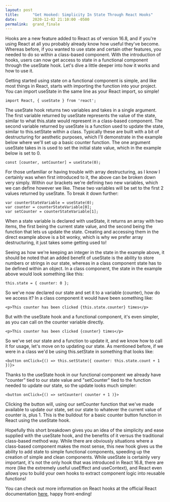 ```yaml
---
layout: post
title:      "Get Hooked: Simplicity In State Through React Hooks"
date:       2020-12-02 21:10:00 -0500
permalink:  grand_finale
---
```


Hooks are a new feature added to React as of version 16.8, and if you're using React at all you probably already know how useful they've become. Whereas before, if you wanted to use state and certain other features, you needed to do so within a class-based component. With the introduction of hooks, users can now get access to state in a functional component through the useState hook. Let's dive a little deeper into how it works and how to use it.

Getting started using state on a functional component is simple, and like most things in React, starts with importing the function into your project. You can import useState in the same line as your React import, so simple!

```
import React, { useState } from 'react';
```

The useState hook returns two variables and takes in a single argument. The first variable returned by useState represents the value of the state, similar to what this.state would represent in a class-based component. The second variable returned by useState is a function used to update the state, similar to this.setState within a class. Typically these are built with a bit of destructuring for aesthetic purposes, which I'll demonstrate in the example below where we'll set up a basic counter function. The one argument useState takes in is used to set the initial state value, which in the example below is set to 0.

```
const [counter, setCounter] = useState(0);
```

For those unfamiliar or having trouble with array destructuring, as I know I certainly was when first introduced to it, the above can be broken down very simply. Within our brackets we're defining two new variables, which we can define however we like. These two variables will be set to the first 2 values returned by useState. To break it down further:

```
var counterStateVariable = useState(0);
var counter = counterStateVariable[0];
var setCounter = counterStateVariable[1];
```

When a state variable is declared with useState, it returns an array with two items, the first being the current state value, and the second being the function that lets us update the state. Creating and accessing them in the direct example above is a bit wonky, which is why we prefer array destructuring, it just takes some getting used to!

Seeing as how we're keeping an integer in the state in the example above, it should be noted that an added benefit of useState is the ability to store numbers or strings in our state, whereas in a class component state has to be defined within an object. In a class component, the state in the example above would look something like this: 

```
this.state = { counter: 0 };
```

So we've now declared our state and set it to a variable (counter), how do we access it? In a class component it would have been something like:
```
<p>This counter has been clicked {this.state.counter} times</p>
```
But with the useState hook and a functional component, it's even simpler, as you can call on the counter variable directly.
```
<p>This counter has been clicked {counter} times</p>
```

So we've set our state and a function to update it, and we know how to call it for usage, let's move on to updating our state. As mentioned before, if we were in a class we'd be using this.setState in something that looks like:
```
<button onClick={() => this.setState({ counter: this.state.count + 1 })}>
```
Thanks to the useState hook in our functional component we already have "counter" tied to our state value and "setCounter" tied to the function needed to update our state, so the update looks much simpler:
```
<button onClick={() => setCounter( counter + 1 )}>
```
Clicking the button will, using our setCounter function that we've made available to update our state, set our state to whatever the current value of counter is, plus 1. This is the buildout for a basic counter button function in React using the useState hook. 

Hopefully this short breakdown gives you an idea of the simplicity and ease supplied with the useState hook, and the benefits of it versus the traditional class-based method way. While there are obviously situations where a class-based component makes the most sense, this new hook gives us the ability to add state to simple functional components, speeding up the creation of simple and clean components. While useState is certainly very important, it's not the only hook that was introduced in React 16.8, there are more (like the extremely useful useEffect and useContext), and React even allows you to build your own hooks to extract component logic into reusable functions!

You can check out more information on React hooks at the official React documentation [here](https://reactjs.org/docs/hooks-intro.html), happy front-ending!


